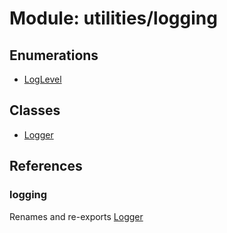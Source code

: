 # Module: utilities/logging

## Enumerations

- [LogLevel](../enums/utilities_logging.LogLevel.md)

## Classes

- [Logger](../classes/utilities_logging.Logger.md)

## References

### logging

Renames and re-exports [Logger](../classes/utilities_logging.Logger.md)
